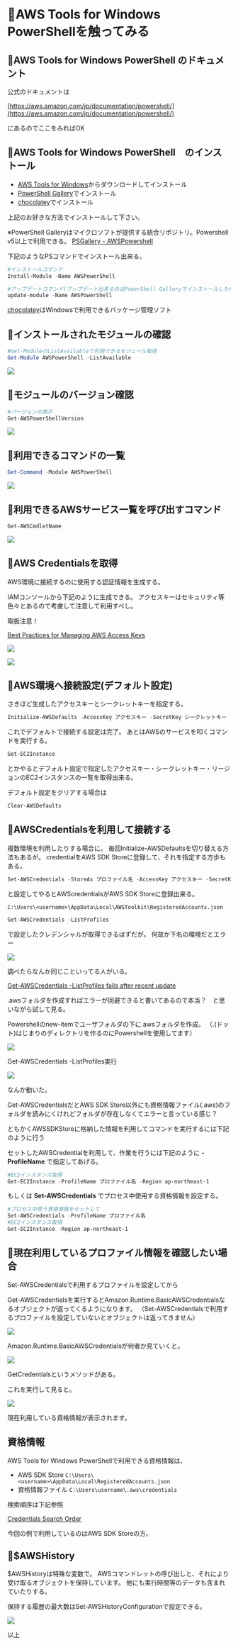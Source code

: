 ﻿# 🔰AWS Tools for Windows PowerShellを触ってみる

## 🔰AWS Tools for Windows PowerShell のドキュメント

公式のドキュメントは

[https://aws.amazon.com/jp/documentation/powershell/](https://aws.amazon.com/jp/documentation/powershell/)

にあるのでここをみればOK

## 🔰AWS Tools for Windows PowerShell　のインストール

- [AWS Tools for Windows](https://aws.amazon.com/jp/powershell/)からダウンロードしてインストール
- [PowerShell Gallery](https://www.powershellgallery.com/packages/AWSPowerShell/)でインストール
- [chocolatey](https://chocolatey.org/)でインストール

上記のお好きな方法でインストールして下さい。

※PowerShell Galleryはマイクロソフトが提供する統合リポジトリ。Powershell v5以上で利用できる。
[PSGallery - AWSPowershell](https://www.powershellgallery.com/packages/AWSPowerShell/)

下記のようなPSコマンドでインストール出来る。

```powershell
#インストールコマンド
Install-Module -Name AWSPowerShell

#アップデートコマンド(アップデート出来るのはPowerShell Galleryでインストールした場合のみ)
update-module -Name AWSPowerShell
```

[chocolatey](https://chocolatey.org/)はWindowsで利用できるパッケージ管理ソフト

## 🔰インストールされたモジュールの確認

```powershell
#Get-ModuleのListAvailableで利用できるモジュール取得
Get-Module AWSPowerShell -ListAvailable
```

![](./image/get.module.png)

## 🔰モジュールのバージョン確認

```powershell
#バージョンの表示
Get-AWSPowerShellVersion
```

![](./image/get.awspowershellversion.png)

## 🔰利用できるコマンドの一覧

```powershell
Get-Command -Module AWSPowerShell
```

![](./image/get.command.png)

## 🔰利用できるAWSサービス一覧を呼び出すコマンド

```powershell
Get-AWSCmdletName
```

![](./image/get.awscmdletname.png)

## 🔰AWS Credentialsを取得

AWS環境に接続するのに使用する認証情報を生成する。

IAMコンソールから下記のように生成できる。
アクセスキーはセキュリティ等色々とあるので考慮して注意して利用すべし。

取扱注意！

[Best Practices for Managing AWS Access Keys](http://docs.aws.amazon.com/general/latest/gr/aws-access-keys-best-practices.html)

![](./image/iam.console.step.001.png)

![](./image/iam.console.step.002.png)

## 🔰AWS環境へ接続設定(デフォルト設定)

さきほど生成したアクセスキーとシークレットキーを指定する。

```powershell
Initialize-AWSDefaults -AccessKey アクセスキー -SecretKey シークレットキー -Region ap-northeast-1
```

これでデフォルトで接続する設定は完了。
あとはAWSのサービスを叩くコマンドを実行する。

```powershell
Get-EC2Instance
```

とかやるとデフォルト設定で指定したアクセスキー・シークレットキー・リージョンのEC2インスタンスの一覧を取得出来る。

デフォルト設定をクリアする場合は

```powershell
Clear-AWSDefaults
```

## 🔰AWSCredentialsを利用して接続する

複数環境を利用したりする場合に。
毎回Initialize-AWSDefaultsを切り替える方法もあるが。
credentialをAWS SDK Storeに登録して、それを指定する方歩もある。

```powershell
Set-AWSCredentials -StoreAs プロファイル名 -AccessKey アクセスキー -SecretKey シークレットキー
```

と設定してやるとAWScredentialsがAWS SDK Storeに登録出来る。

`C:\Users\<username>\AppData\Local\AWSToolkit\RegisteredAccounts.json`

```powershell
Get-AWSCredentials -ListProfiles
```

で設定したクレデンシャルが取得できるはずだが。
何故か下名の環境だとエラー

![](./image/error.get.awscredentials.png)

調べたらなんか同じこといってる人がいる。

[Get-AWSCredentials -ListProfiles fails after recent update](https://forums.aws.amazon.com/thread.jspa?threadID=245530)

.awsフォルダを作成すればエラーが回避できると書いてあるので本当？　と思いながら試して見る。

Powershellのnew-itemでユーザフォルダの下に.awsフォルダを作成。
（.(ドット)はじまりのディレクトリを作るのにPowershellを使用してます）

![](./image/newitem.directory.png)

Get-AWSCredentials -ListProfiles実行

![](./image/success.get.awscredentials.png)

なんか動いた。

Get-AWSCredentialsだとAWS SDK Store以外にも資格情報ファイル(.aws)のフォルダを読みにくけれどフォルダが存在しなくてエラーと言っている感じ？

ともかくAWSSDKStoreに格納した情報を利用してコマンドを実行するには下記のように行う

セットしたAWSCredentialを利用して、作業を行うには下記のように **-ProfileName** で指定してあげる。

```powershell
#EC2インスタンス取得
Get-EC2Instance -ProfileName プロファイル名 -Region ap-northeast-1
```

もしくは **Set-AWSCredentials** でプロセス中使用する資格情報を設定する。

```powershell
#プロセス中使う資格情報をセットして
Set-AWSCredentials -ProfileName プロファイル名
#EC2インスタンス取得
Get-EC2Instance -Region ap-northeast-1
```

## 🔰現在利用しているプロファイル情報を確認したい場合

Set-AWSCredentialsで利用するプロファイルを設定してから

Get-AWSCredentialsを実行するとAmazon.Runtime.BasicAWSCredentialsなるオブジェクトが返ってくるようになります。
（Set-AWSCredentialsで利用するプロファイルを設定していないとオブジェクトは返ってきません）

![](image/confirm.now.profile.step001.png)

Amazon.Runtime.BasicAWSCredentialsが何者か見ていくと。

![](image/confirm.now.profile.step002.png)

GetCredentialsというメソッドがある。

これを実行して見ると。

![](image/confirm.now.profile.step003.png)

現在利用している資格情報が表示されます。

## 資格情報

AWS Tools for Windows PowerShellで利用できる資格情報は、

- AWS SDK Store `C:\Users\<username>\AppData\Local\RegisteredAccounts.json`
- 資格情報ファイル  `C:\Users\username\.aws\credentials`

検索順序は下記参照

[Credentials Search Order](http://docs.aws.amazon.com/ja_jp/powershell/latest/userguide/specifying-your-aws-credentials.html)

今回の例で利用しているのはAWS SDK Storeの方。

## 🔰$AWSHistory

$AWSHistoryは特殊な変数で。
AWSコマンドレットの呼び出しと、それにより受け取るオブジェクトを保持しています。
他にも実行時間等のデータも含まれていたりする。

保持する履歴の最大数はSet-AWSHistoryConfigurationで設定できる。

![](./image/awshistory.png)

以上

